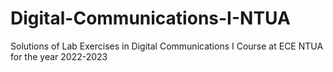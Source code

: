 # Digital-Communications-I-NTUA
Solutions of Lab Exercises in Digital Communications I Course at ECE NTUA for the year 2022-2023
